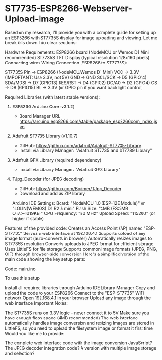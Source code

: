 # ST7735-ESP8266-Webserver-Upload-Image
Based on my research, I'll provide you with a complete guide for setting up an ESP8266 with ST7735S display for image uploading and viewing. Let me break this down into clear sections:

Hardware Requirements:
ESP8266 board (NodeMCU or Wemos D1 Mini recommended)
ST7735S TFT Display (typical resolution 128x160 pixels)
Connecting wires
Wiring Connection (ESP8266 to ST7735S):

ST7735S Pin -> ESP8266 (NodeMCU/Wemos D1 Mini)
VCC        -> 3.3V (IMPORTANT: Use 3.3V, not 5V)
GND        -> GND
SCL/SCK    -> D5 (GPIO14)
SDA/MOSI   -> D7 (GPIO13)
RES/RST    -> D4 (GPIO2)
DC/A0      -> D2 (GPIO4)
CS         -> D8 (GPIO15)
BL         -> 3.3V (or GPIO pin if you want backlight control)

Required Libraries (with latest stable versions):


1. ESP8266 Arduino Core (v3.1.2)
   - Board Manager URL: https://arduino.esp8266.com/stable/package_esp8266com_index.json

2. Adafruit ST7735 Library (v1.10.7)
   - GitHub: https://github.com/adafruit/Adafruit-ST7735-Library
   - Install via Library Manager: "Adafruit ST7735 and ST7789 Library"

3. Adafruit GFX Library (required dependency)
   - Install via Library Manager: "Adafruit GFX Library"

4. TJpg_Decoder (for JPEG decoding)
   - GitHub: https://github.com/Bodmer/TJpg_Decoder
   - Download and add as ZIP library
  
   Arduino IDE Settings:
Board: "NodeMCU 1.0 (ESP-12E Module)" or "LOLIN(WEMOS) D1 R2 & mini"
Flash Size: "4MB (FS:2MB OTA:~1019KB)"
CPU Frequency: "80 MHz"
Upload Speed: "115200" (or higher if stable)

Features of the provided code:
Creates an Access Point (AP) named "ESP-ST7735"
Serves a web interface at 192.168.4.1
Supports upload of any image format (auto-converts in browser)
Automatically resizes images to ST7735S resolution
Converts uploads to JPEG format for efficient storage
Uses LittleFS for file storage
Supports common image formats (JPEG, PNG, GIF) through browser-side conversion
Here's a simplified version of the main code showing the key setup parts:

Code: main.ino

To use this setup:

Install all required libraries through Arduino IDE Library Manager
Copy and upload the code to your ESP8266
Connect to the "ESP-ST7735" WiFi network
Open 192.168.4.1 in your browser
Upload any image through the web interface
Important Notes:

The ST7735S runs on 3.3V logic - never connect it to 5V
Make sure you have enough flash space (4MB recommended)
The web interface automatically handles image conversion and resizing
Images are stored in LittleFS, so you need to upload the filesystem image or format it first time
Would you like me to provide:

The complete web interface code with the image conversion JavaScript?
The JPEG decoder integration code?
A version with multiple image storage and selection?
